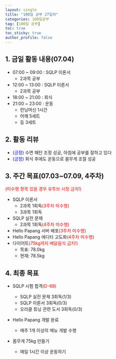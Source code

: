 ```yaml
---
layout: single
title: "100일 공부 27일차"
categories: 100일공부
tag: [100일 공부]
toc: true
toc_sticky: true
author_profile: false
---
```


## 1. 금일 활동 내용(07.04)

* 07:00 ~ 09:00 : SQLP 이론서
  * 2과목 공부
* 12:00 ~ 13:00 : SQLP 이론서 
  * 2과목 공부
* 18:00 ~ 21:00 : 회식
* 21:00 ~ 23:00 : 운동
  * 런닝머신 1시간
  * 어깨 5세트
  * 등 3세트




## 2. 활동 리뷰

* <span style = "color:blue">(긍정)</span> 수면 패턴 조정 성공, 아침에 공부를 잘하고 있다
* <span style = "color:blue">(긍정)</span> 회식 후에도 운동으로 몸무게 조절 성공



##  3. 주간 목표(07.03~07.09, 4주차)

<span style = "color:red">(미수행 항목 있을 경우 유투브 시청 금지!)</span>

* SQLP 이론서 
  * 2과목 1회독<span style = "color:red">(3주차 미수행)</span>
  * 3과목 1회독
* SQLP 실전 문제
  * 2과목 1회독<span style = "color:red">(4주차 미수행)</span>
* Hello Papang 서버 배포<span style = "color:red">(3주차 미수행)</span>
* Hello Papang 에디터 고도화<span style = "color:red">(4주차 미수행)</span>
* 다이어트<span style = "color:red">(75kg까지 배달음식 금지!)</span>
  * 목표: 78.0kg
  * 현재: 78.5kg



## 4. 최종 목표

* SQLP 시험 합격<span style = "color:red">(D-68)</span>
  * SQLP 실전 문제 3회독(1/3)
  * SQLP 이론서 3회독(0/3)
  * 오라클 튜닝 관련 도서 3회독(0/3)
* Hello Papang 개발 완료
  * 매주 1개 이상의 메뉴 개발 수행

* 몸무게 75kg 만들기
  * 매일 1시간 이상 운동하기
